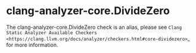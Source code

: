 clang-analyzer-core.DivideZero
==============================

The clang-analyzer-core.DivideZero check is an alias, please see
`Clang Static Analyzer Available Checkers <https://clang.llvm.org/docs/analyzer/checkers.html#core-dividezero>`\_
for more information.
